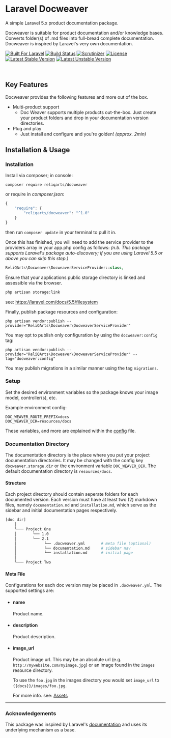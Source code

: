 # Laravel Docweaver

A simple Laravel 5.x product documentation package. 

Docweaver is suitable for product documentation and/or knowledge bases. Converts folder(s) of .md files into full-bread complete documentation. Docweaver is inspired by Laravel's very own documentation.

[![Built For Laravel](https://img.shields.io/badge/built%20for-laravel-red.svg?style=flat-square)](http://laravel.com)
[![Build Status](https://img.shields.io/scrutinizer/build/g/reliqarts/docweaver/master.svg?style=flat-square)](https://scrutinizer-ci.com/g/reliqarts/docweaver/build-status/master)
[![Scrutinizer](https://img.shields.io/scrutinizer/g/reliqarts/docweaver.svg?style=flat-square)](https://scrutinizer-ci.com/g/reliqarts/docweaver/)
[![License](https://poser.pugx.org/reliqarts/docweaver/license?format=flat-square)](https://packagist.org/packages/reliqarts/docweaver)
[![Latest Stable Version](https://poser.pugx.org/reliqarts/docweaver/version?format=flat-square)](https://packagist.org/packages/reliqarts/docweaver)
[![Latest Unstable Version](https://poser.pugx.org/reliqarts/docweaver/v/unstable?format=flat-square)](//packagist.org/packages/reliqarts/docweaver)

&nbsp;

## Key Features

Docweaver provides the following features and more out of the box.

- Multi-product support
    - Doc Weaver supports multiple products out-the-box. Just create your product folders and drop in your documentation version directories.
- Plug and play
    - Just install and configure and you're golden! *(approx. 2min)*

## Installation & Usage

### Installation

Install via composer; in console: 
```
composer require reliqarts/docweaver
``` 
or require in *composer.json*:
```js
{
    "require": {
        "reliqarts/docweaver": "^1.0"
    }
}
```
then run `composer update` in your terminal to pull it in.

Once this has finished, you will need to add the service provider to the providers array in your app.php config as follows:
*(n.b. This package supports Laravel's package auto-discovery; if you are using Laravel 5.5 or above you can skip this step.)*

```php
ReliQArts\Docweaver\DocweaverServiceProvider::class,
```

Ensure that your applications public storage directory is linked and assessible via the browser.

```bash 
php artisan storage:link
```
see: https://laravel.com/docs/5.5/filesystem

Finally, publish package resources and configuration:

```
php artisan vendor:publish --provider="ReliQArts\Docweaver\DocweaverServiceProvider"
``` 

You may opt to publish only configuration by using the `docweaver:config` tag:

```
php artisan vendor:publish --provider="ReliQArts\Docweaver\DocweaverServiceProvider" --tag="docweaver:config"
``` 
You may publish migrations in a similar manner using the tag `migrations`.

### Setup

Set the desired environment variables so the package knows your image model, controller(s), etc. 

Example environment config:
```
DOC_WEAVER_ROUTE_PREFIX=docs
DOC_WEAVER_DIR=resources/docs
```

These variables, and more are explained within the [config](https://github.com/ReliQArts/laravel-docweaver/blob/master/src/config/config.php) file.

### Documentation Directory

The documentation directory is the place where you put your project documentation directories. It may be changed with the config key `docweaver.storage.dir` or the environment variable `DOC_WEAVER_DIR`. The default documentation directory is `resources/docs`.

#### Structure

Each project directory should contain seperate folders for each documented version. Each version must have at least two (2) markdown files, namely `documentation.md` and `installation.md`, which serve as the sidebar and initial documentation pages respectively.

```bash
[doc dir]
    │
    └─── Project One
    │       └── 1.0 
    │       └── 2.1
    │            └── .docweaver.yml       # meta file (optional)
    │            └── documentation.md     # sidebar nav
    │            └── installation.md      # initial page
    │
    └─── Project Two
```

#### Meta File

Configurations for each doc version may be placed in `.docweaver.yml`. The supported settings are:
- #### name
    Product name.
- #### description
    Product description.

- #### image_url
    Product image url. This may be an absolute url (e.g. `http://mywebsite.com/myimage.jpg`) or an image found in the `images` resource directory.

    To use the `foo.jpg` in the images directory you would set `image_url` to `{{docs}}/images/foo.jpg`.

    For more info. see: [Assets](/docs/{{version}}/assets)

----

### Acknowledgements

This package was inspired by Laravel's [documentation](https://github.com/laravel/laravel) and uses its underlying mechanism as a base.